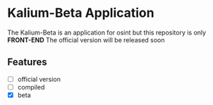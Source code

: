# Kalium-Beta Application
The Kalium-Beta is an application for osint but this repository is only **FRONT-END** ​​The official version will be released soon

## Features
- [ ] official version
- [ ] compiled
- [x] beta